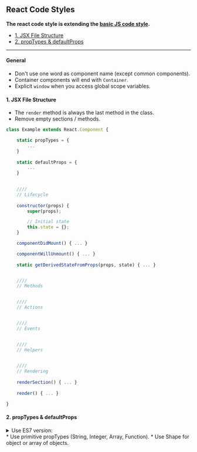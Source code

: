 ## React Code Styles

**The react code style is extending the [basic JS code style](../README.md).**

- [1. JSX File Structure](#1-jsx-file-structure)
- [2. propTypes & defaultProps](#2-proptypes--defaultprops)

----

#### General
* Don't use one word as component name (except common components).
* Container components will end with `Container`.
* Explicit `window` when you access global scope variables.

#### 1. JSX File Structure
* The `render` method is always the last method in the class.
* Remove empty sections / methods.

```js
class Example extends React.Component {

    static propTypes = {
        ...
    }
    
    static defaultProps = {
        ...
    }
    

    ////
    // Lifecycle
	
    constructor(props) {
        super(props);

        // Initial state
        this.state = {};
    }

    componentDidMount() { ... }

    componentWillUnmount() { ... }
    
    static getDerivedStateFromProps(props, state) { ... }


    ////
    // Methods


    ////
    // Actions


    ////
    // Events


    ////
    // Helpers
    

    ////
    // Rendering
    
    renderSection() { ... }
    
    render() { ... }

}
```

#### 2. propTypes & defaultProps
<details><summary>Use ES7 version:</summary>
  
<br>
<br>

**Good:**
```js
class Example extends React.Component {

  static propTypes = {
    ...
  }
	
  static defaultProps = {
    ...
  }

}
```

<br> 

**Bad:**

```js
class Example extends React.Component {
  ...
}

Example.propTypes = {
  ...
}

Example.defaultProps = {
  ...
}
```
</details>
* Use primitive propTypes (String, Integer, Array, Function).
* Use Shape for object or array of objects.
